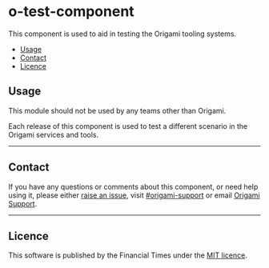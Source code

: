 o-test-component
=================

This component is used to aid in testing the Origami tooling systems.

- [Usage](#usage)
- [Contact](#contact)
- [Licence](#licence)

## Usage

This module should not be used by any teams other than Origami.

Each release of this component is used to test a different scenario in the Origami services and tools.

---

## Contact

If you have any questions or comments about this component, or need help using it, please either [raise an issue](https://github.com/Financial-Times/o-test-component/issues), visit [#origami-support](https://financialtimes.slack.com/messages/origami-support/) or email [Origami Support](mailto:origami-support@ft.com).

----

## Licence

This software is published by the Financial Times under the [MIT licence](http://opensource.org/licenses/MIT).
